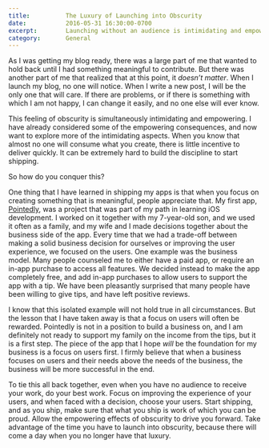 ```yaml
---
title:          The Luxury of Launching into Obscurity
date:           2016-05-31 16:30:00-0700
excerpt:        Launching without an audience is intimidating and empowering.
category:       General
---
```


As I was getting my blog ready, there was a large part of me that wanted to hold back until I had something meaningful to contribute. But there was another part of me that realized that at this point, it _doesn’t matter_. When I launch my blog, no one will notice. When I write a new post, I will be the only one that will care. If there are problems, or if there is something with which I am not happy, I can change it easily, and no one else will ever know.

This feeling of obscurity is simultaneously intimidating and empowering. I have already considered some of the empowering consequences, and now want to explore more of the intimidating aspects. When you know that almost no one will consume what you create, there is little incentive to deliver quickly. It can be extremely hard to build the discipline to start shipping.

So how do you conquer this?

One thing that I have learned in shipping my apps is that when you focus on creating something that is meaningful, people appreciate that. My first app, [Pointedly](http://bsn.design/pointedly), was a project that was part of my path in learning iOS development. I worked on it together with my 7-year-old son, and we used it often as a family, and my wife and I made decisions together about the business side of the app. Every time that we had a trade-off between making a solid business decision for ourselves or improving the user experience, we focused on the users. One example was the business model. Many people counseled me to either have a paid app, or require an in-app purchase to access all features. We decided instead to make the app completely free, and add in-app purchases to allow users to support the app with a tip. We have been pleasantly surprised that many people have been willing to give tips, and have left positive reviews.

I know that this isolated example will not hold true in all circumstances. But the lesson that I have taken away is that a focus on users will often be rewarded. Pointedly is not in a position to build a business on, and I am definitely not ready to support my family on the income from the tips, but it is a first step. The piece of the app that I hope _will_ be the foundation for my business is a focus on users first. I firmly believe that when a business focuses on users and their needs above the needs of the business, the business will be more successful in the end.

To tie this all back together, even when you have no audience to receive your work, do your best work. Focus on improving the experience of your users, and when faced with a decision, choose your users. Start shipping, and as you ship, make sure that what you ship is work of which you can be proud. Allow the empowering effects of obscurity to drive you forward. Take advantage of the time you have to launch into obscurity, because there will come a day when you no longer have that luxury.
